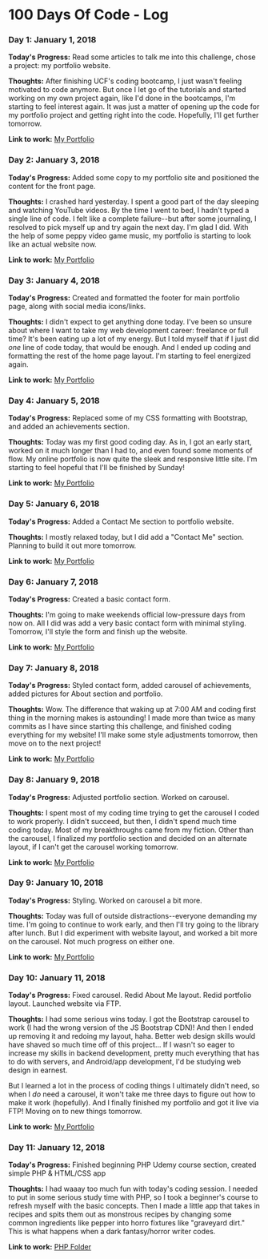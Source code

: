 # 100 Days Of Code - Log

### Day 1: January 1, 2018

**Today's Progress:** Read some articles to talk me into this challenge, chose a project: my portfolio website.

**Thoughts:** After finishing UCF's coding bootcamp, I just wasn't feeling motivated to code anymore. But once I let go of the tutorials and started working on my own project again, like I'd done in the bootcamps, I'm starting to feel interest again. It was just a matter of opening up the code for my portfolio project and getting right into the code. Hopefully, I'll get further tomorrow.

**Link to work:** [My Portfolio](https://saluki-scribe.github.io/my-portfolio/)

### Day 2: January 3, 2018

**Today's Progress:** Added some copy to my portfolio site and positioned the content for the front page.

**Thoughts:** I crashed hard yesterday. I spent a good part of the day sleeping and watching YouTube videos. By the time I went to bed, I hadn't typed a single line of code. I felt like a complete failure--but after some journaling, I resolved to pick myself up and try again the next day. I'm glad I did. With the help of some peppy video game music, my portfolio is starting to look like an actual website now. 

**Link to work:** [My Portfolio](https://saluki-scribe.github.io/my-portfolio/)

### Day 3: January 4, 2018

**Today's Progress:** Created and formatted the footer for main portfolio page, along with social media icons/links.

**Thoughts:** I didn't expect to get anything done today. I've been so unsure about where I want to take my web development career: freelance or full time? It's been eating up a lot of my energy. But I told myself that if I just did *one* line of code today, that would be enough. And I ended up coding and formatting the rest of the home page layout. I'm starting to feel energized again. 

**Link to work:** [My Portfolio](https://saluki-scribe.github.io/my-portfolio/)

### Day 4: January 5, 2018

**Today's Progress:** Replaced some of my CSS formatting with Bootstrap, and added an achievements section.

**Thoughts:** Today was my first good coding day. As in, I got an early start, worked on it much longer than I had to, and even found some moments of flow. My online portfolio is now quite the sleek and responsive little site. I'm starting to feel hopeful that I'll be finished by Sunday!

**Link to work:** [My Portfolio](https://saluki-scribe.github.io/my-portfolio/)

### Day 5: January 6, 2018

**Today's Progress:** Added a Contact Me section to portfolio website.

**Thoughts:** I mostly relaxed today, but I did add a "Contact Me" section. Planning to build it out more tomorrow.

**Link to work:** [My Portfolio](https://saluki-scribe.github.io/my-portfolio/)

### Day 6: January 7, 2018

**Today's Progress:** Created a basic contact form.

**Thoughts:** I'm going to make weekends official low-pressure days from now on. All I did was add a very basic contact form with minimal styling. Tomorrow, I'll style the form and finish up the website.

**Link to work:** [My Portfolio](https://saluki-scribe.github.io/my-portfolio/)

### Day 7: January 8, 2018

**Today's Progress:** Styled contact form, added carousel of achievements, added pictures for About section and portfolio.

**Thoughts:** Wow. The difference that waking up at 7:00 AM and coding first thing in the morning makes is astounding! I made more than twice as many commits as I have since starting this challenge, and finished coding everything for my website! I'll make some style adjustments tomorrow, then move on to the next project!

**Link to work:** [My Portfolio](https://saluki-scribe.github.io/my-portfolio/)

### Day 8: January 9, 2018

**Today's Progress:** Adjusted portfolio section. Worked on carousel.

**Thoughts:** I spent most of my coding time trying to get the carousel I coded to work properly. I didn't succeed, but then, I didn't spend much time coding today. Most of my breakthroughs came from my fiction. Other than the carousel, I finalized my portfolio section and decided on an alternate layout, if I can't get the carousel working tomorrow.

**Link to work:** [My Portfolio](https://saluki-scribe.github.io/my-portfolio/)

### Day 9: January 10, 2018

**Today's Progress:** Styling. Worked on carousel a bit more.

**Thoughts:** Today was full of outside distractions--everyone demanding my time. I'm going to continue to work early, and then I'll try going to the library after lunch. But I did experiment with website layout, and worked a bit more on the carousel. Not much progress on either one. 

**Link to work:** [My Portfolio](https://saluki-scribe.github.io/my-portfolio/)

### Day 10: January 11, 2018

**Today's Progress:** Fixed carousel. Redid About Me layout. Redid portfolio layout. Launched website via FTP. 

**Thoughts:** I had some serious wins today. I got the Bootstrap carousel to work (I had the wrong version of the JS Bootstrap CDN)! And then I ended up removing it and redoing my layout, haha. Better web design skills would have shaved so much time off of this project... If I wasn't so eager to increase my skills in backend development, pretty much everything that has to do with servers, and Android/app development, I'd be studying web design in earnest. 

But I learned a lot in the process of coding things I ultimately didn't need, so when I _do_ need a carousel, it won't take me three days to figure out how to make it work (hopefully). And I finally finished my portfolio and got it live via FTP! Moving on to new things tomorrow. 

**Link to work:** [My Portfolio](https://saluki-scribe.github.io/my-portfolio/)

### Day 11: January 12, 2018

**Today's Progress:** Finished beginning PHP Udemy course section, created simple PHP & HTML/CSS app

**Thoughts:** I had waaay too much fun with today's coding session. I needed to put in some serious study time with PHP, so I took a beginner's course to refresh myself with the basic concepts. Then I made a little app that takes in recipes and spits them out as monstrous recipes by changing some common ingredients like pepper into horro fixtures like "graveyard dirt." This is what happens when a dark fantasy/horror writer codes.

**Link to work:** [PHP Folder](https://github.com/Saluki-scribe/misc)


